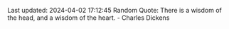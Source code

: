 Last updated: 2024-04-02 17:12:45
Random Quote: There is a wisdom of the head, and a wisdom of the heart. - Charles Dickens